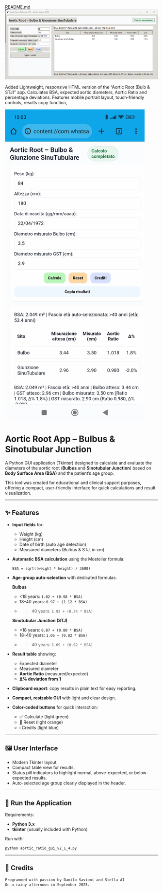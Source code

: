 [README.md](https://github.com/user-attachments/files/22521914/README.md)
![Main Screen](AorticRoot.png)

Added Lightweight, responsive HTML version of the “Aortic Root (Bulb & STJ)” app. Calculates BSA, expected aortic diameters, Aortic Ratio and percentage deviations. Features mobile portrait layout, touch-friendly controls, results copy function,

![Main Screen](aortic.png)

# Aortic Root App – Bulbus & Sinotubular Junction  

A Python GUI application (Tkinter) designed to calculate and evaluate the diameters of the aortic root (**Bulbus** and **Sinotubular Junction**) based on **Body Surface Area (BSA)** and the patient’s age group.  

This tool was created for educational and clinical support purposes, offering a compact, user-friendly interface for quick calculations and result visualization.  

---

## ✨ Features  

- **Input fields** for:  
  - Weight (kg)  
  - Height (cm)  
  - Date of birth (auto age detection)  
  - Measured diameters (Bulbus & STJ, in cm)  

- **Automatic BSA calculation** using the Mosteller formula:  
  ```
  BSA = sqrt((weight * height) / 3600)
  ```  

- **Age-group auto-selection** with dedicated formulas:  

  **Bulbus**  
  - <18 years: `1.02 + (0.98 * BSA)`  
  - 18–40 years: `0.97 + (1.12 * BSA)`  
  - >40 years: `1.92 + (0.74 * BSA)`  

  **Sinotubular Junction (STJ)**  
  - <18 years: `0.87 + (0.80 * BSA)`  
  - 18–40 years: `1.06 + (0.82 * BSA)`  
  - >40 years: `1.69 + (0.62 * BSA)`  

- **Result table** showing:  
  - Expected diameter  
  - Measured diameter  
  - **Aortic Ratio** (measured/expected)  
  - **Δ% deviation from 1**  

- **Clipboard export**: copy results in plain text for easy reporting.  
- **Compact, resizable GUI** with light and clear design.  
- **Color-coded buttons** for quick interaction:  
  - ✅ Calculate (light green)  
  - 🔄 Reset (light orange)  
  - ℹ️ Credits (light blue)  

---

## 🖼 User Interface  

- Modern Tkinter layout.  
- Compact table view for results.  
- Status pill indicators to highlight normal, above-expected, or below-expected results.  
- Auto-selected age group clearly displayed in the header.  

---

## 🚀 Run the Application  

Requirements:  
- **Python 3.x**  
- **tkinter** (usually included with Python)  

Run with:  
```bash
python aortic_ratio_gui_v2_1_4.py
```

---



## 📜 Credits  

```
Programmed with passion by Danilo Savioni and Stella AI
On a rainy afternoon in September 2025.
```
